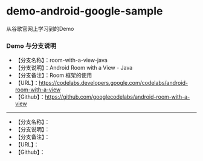 # demo-android-google-sample

从谷歌官网上学习到的Demo

### Demo 与分支说明

- 【分支名称】：room-with-a-view-java
- 【分支说明】：Android Room with a View - Java
- 【分支备注】：Room 框架的使用
- 【URL】：https://codelabs.developers.google.com/codelabs/android-room-with-a-view
- 【Github】：https://github.com/googlecodelabs/android-room-with-a-view

---

- 【分支名称】：
- 【分支说明】：
- 【分支备注】：
- 【URL】：
- 【Github】：
